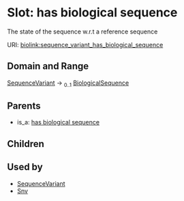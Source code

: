 
# Slot: has biological sequence


The state of the sequence w.r.t a reference sequence

URI: [biolink:sequence_variant_has_biological_sequence](https://w3id.org/biolink/vocab/sequence_variant_has_biological_sequence)


## Domain and Range

[SequenceVariant](SequenceVariant.md) &#8594;  <sub>0..1</sub> [BiologicalSequence](types/BiologicalSequence.md)

## Parents

 *  is_a: [has biological sequence](has_biological_sequence.md)

## Children


## Used by

 * [SequenceVariant](SequenceVariant.md)
 * [Snv](Snv.md)
